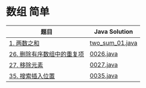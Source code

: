 
# 数组 简单
题目|Java Solution
--|--
[1. 两数之和](https://leetcode.cn/problems/two-sum/)|[two_sum_01.java](leetcode/1001-1010/java/two_sum_01.java)
[26. 删除有序数组中的重复项](https://leetcode.cn/problems/remove-duplicates-from-sorted-array/)|[0026.java](leetcode/1021-1030/java/0026.java)
[27. 移除元素](https://leetcode.cn/problems/remove-element/)|[0027.java](leetcode/1021-1030/java/0027.java)
[35. 搜索插入位置](https://leetcode.cn/problems/search-insert-position/)|[0035.java](leetcode/1031-1040/java/0035.java)